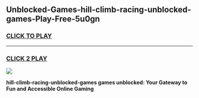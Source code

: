 
## Unblocked-Games-hill-climb-racing-unblocked-games-Play-Free-5u0gn
<h3>
<a href="https://premium76.site?title=hill-climb-racing-unblocked-games&ref=18A1">CLICK TO PLAY</a></h3>
<hr>

<h3>
<a href="https://premium76.site?title=hill-climb-racing-unblocked-games&ref=18A1">CLICK 2 PLAY</a>
  
</h3>

<a href="https://premium76.site?title=hill-climb-racing-unblocked-games&ref=18A1"><img src="https://clearcache.store/games.png"></a>


**hill-climb-racing-unblocked-games games unblocked: Your Gateway to Fun and Accessible Online Gaming**
